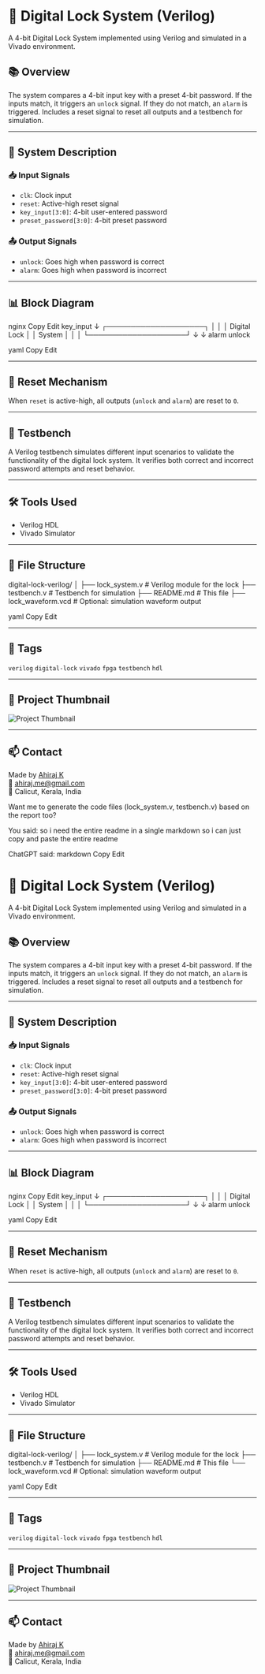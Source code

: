 # 🔐 Digital Lock System (Verilog)

A 4-bit Digital Lock System implemented using Verilog and simulated in a Vivado environment.

## 📚 Overview

The system compares a 4-bit input key with a preset 4-bit password. If the inputs match, it triggers an `unlock` signal. If they do not match, an `alarm` is triggered. Includes a reset signal to reset all outputs and a testbench for simulation.

---

## 🧠 System Description

### 📥 Input Signals
- `clk`: Clock input
- `reset`: Active-high reset signal
- `key_input[3:0]`: 4-bit user-entered password
- `preset_password[3:0]`: 4-bit preset password

### 📤 Output Signals
- `unlock`: Goes high when password is correct
- `alarm`: Goes high when password is incorrect

---

## 📊 Block Diagram

nginx
Copy
Edit
   key_input
       ↓
┌────────────────────┐ │ │ │ Digital Lock │ │ System │ │ │ └────────────────────┘ ↓ ↓ alarm unlock

yaml
Copy
Edit

---

## 🔄 Reset Mechanism

When `reset` is active-high, all outputs (`unlock` and `alarm`) are reset to `0`.

---

## 🧪 Testbench

A Verilog testbench simulates different input scenarios to validate the functionality of the digital lock system. It verifies both correct and incorrect password attempts and reset behavior.

---

## 🛠 Tools Used
- Verilog HDL
- Vivado Simulator

---

## 📂 File Structure

digital-lock-verilog/ │ ├── lock_system.v # Verilog module for the lock ├── testbench.v # Testbench for simulation ├── README.md # This file ├── lock_waveform.vcd # Optional: simulation waveform output

yaml
Copy
Edit

---

## 🔖 Tags

`verilog` `digital-lock` `vivado` `fpga` `testbench` `hdl`

---

## 📸 Project Thumbnail

![Project Thumbnail](./thumbnail.png) <!-- Replace with actual image path if you upload the one I generated -->

---

## 📫 Contact

Made by [Ahiraj K](https://www.linkedin.com/in/ahiraj-k)  
📧 ahiraj.me@gmail.com  
📍 Calicut, Kerala, India

Want me to generate the code files (lock_system.v, testbench.v) based on the report too?




You said:
so i need the entire readme in a single markdown so i can just copy and paste the entire readme


ChatGPT said:
markdown
Copy
Edit
# 🔐 Digital Lock System (Verilog)

A 4-bit Digital Lock System implemented using Verilog and simulated in a Vivado environment.

## 📚 Overview

The system compares a 4-bit input key with a preset 4-bit password. If the inputs match, it triggers an `unlock` signal. If they do not match, an `alarm` is triggered. Includes a reset signal to reset all outputs and a testbench for simulation.

---

## 🧠 System Description

### 📥 Input Signals
- `clk`: Clock input  
- `reset`: Active-high reset signal  
- `key_input[3:0]`: 4-bit user-entered password  
- `preset_password[3:0]`: 4-bit preset password  

### 📤 Output Signals
- `unlock`: Goes high when password is correct  
- `alarm`: Goes high when password is incorrect  

---

## 📊 Block Diagram

nginx
Copy
Edit
   key_input
       ↓
┌────────────────────┐ │ │ │ Digital Lock │ │ System │ │ │ └────────────────────┘ ↓ ↓ alarm unlock

yaml
Copy
Edit

---

## 🔄 Reset Mechanism

When `reset` is active-high, all outputs (`unlock` and `alarm`) are reset to `0`.

---

## 🧪 Testbench

A Verilog testbench simulates different input scenarios to validate the functionality of the digital lock system. It verifies both correct and incorrect password attempts and reset behavior.

---

## 🛠 Tools Used

- Verilog HDL  
- Vivado Simulator  

---

## 📂 File Structure

digital-lock-verilog/ │ ├── lock_system.v # Verilog module for the lock ├── testbench.v # Testbench for simulation ├── README.md # This file └── lock_waveform.vcd # Optional: simulation waveform output

yaml
Copy
Edit

---

## 🔖 Tags

`verilog` `digital-lock` `vivado` `fpga` `testbench` `hdl`

---

## 📸 Project Thumbnail

![Project Thumbnail](./thumbnail.png) <!-- Replace with actual image path if you upload the one I generated -->

---

## 📫 Contact

Made by [Ahiraj K](https://www.linkedin.com/in/ahiraj-k)  
📧 ahiraj.me@gmail.com  
📍 Calicut, Kerala, India
